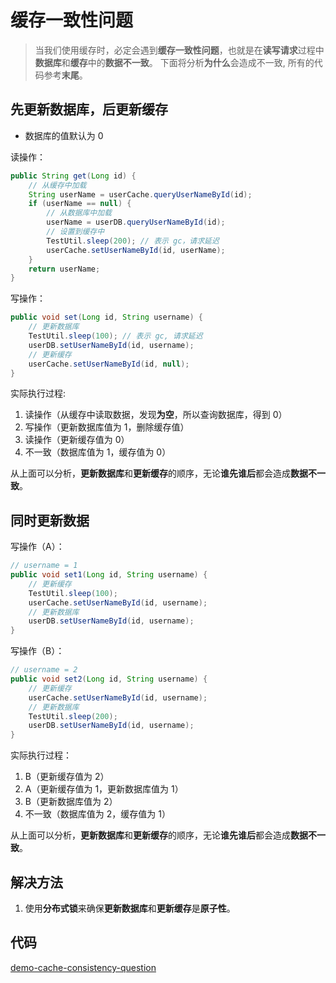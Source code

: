# 缓存一致性问题


> 当我们使用缓存时，必定会遇到**缓存一致性问题**，也就是在**读写请求**过程中**数据库**和**缓存**中的**数据不一致**。
> 下面将分析**为什么**会造成不一致, 所有的代码参考**末尾**。

## 先更新数据库，后更新缓存

* 数据库的值默认为 0

读操作：

```java
public String get(Long id) {
    // 从缓存中加载
    String userName = userCache.queryUserNameById(id);
    if (userName == null) {
        // 从数据库中加载
        userName = userDB.queryUserNameById(id);
        // 设置到缓存中
        TestUtil.sleep(200); // 表示 gc，请求延迟
        userCache.setUserNameById(id, userName);
    }
    return userName;
}
```

写操作：

```java
public void set(Long id, String username) {
    // 更新数据库
    TestUtil.sleep(100); // 表示 gc, 请求延迟
    userDB.setUserNameById(id, username);
    // 更新缓存
    userCache.setUserNameById(id, null);
}
```

实际执行过程:

1. 读操作（从缓存中读取数据，发现**为空**，所以查询数据库，得到 0）
2. 写操作（更新数据库值为 1，删除缓存值）
3. 读操作（更新缓存值为 0）
4. 不一致（数据库值为 1，缓存值为 0）

从上面可以分析，**更新数据库**和**更新缓存**的顺序，无论**谁先谁后**都会造成**数据不一致**。

## 同时更新数据

写操作（A）：

```java
// username = 1
public void set1(Long id, String username) {
    // 更新缓存
    TestUtil.sleep(100);
    userCache.setUserNameById(id, username);
    // 更新数据库
    userDB.setUserNameById(id, username);
}
```

写操作（B）：

```java
// username = 2
public void set2(Long id, String username) {
    // 更新缓存
    userCache.setUserNameById(id, username);
    // 更新数据库
    TestUtil.sleep(200);
    userDB.setUserNameById(id, username);
}
```

实际执行过程：

1. B（更新缓存值为 2）
2. A（更新缓存值为 1，更新数据库值为 1）
3. B（更新数据库值为 2）
4. 不一致（数据库值为 2，缓存值为 1）

从上面可以分析，**更新数据库**和**更新缓存**的顺序，无论**谁先谁后**都会造成**数据不一致**。

## 解决方法

1. 使用**分布式锁**来确保**更新数据库**和**更新缓存**是**原子性**。

## 代码

[demo-cache-consistency-question](https://github.com/ooooo-youwillsee/demo-cache-consistency-question)
